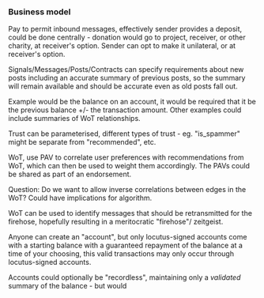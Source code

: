 ### Business model

Pay to permit inbound messages, effectively sender provides a deposit, could be done centrally - donation would go to
project, receiver, or other charity, at receiver's option.  Sender can opt to make it unilateral, or at receiver's option.

Signals/Messages/Posts/Contracts can specify requirements about new posts including an accurate summary of previous posts,
so the summary will remain available and should be accurate even as old posts fall out.

Example would be the balance on an account, it would be required that it be the previous balance +/- the transaction amount.
Other examples could include summaries of WoT relationships.

Trust can be parameterised, different types of trust - eg. "is_spammer" might be separate from "recommended", etc.

WoT, use PAV to correlate user preferences with recommendations from WoT, which can then be used to weight them accordingly.
The PAVs could be shared as part of an endorsement.

Question: Do we want to allow inverse correlations between edges in the WoT?  Could have implications for algorithm.

WoT can be used to identify messages that should be retransmitted for the firehose, hopefully resulting in a meritocratic "firehose"/
zeitgeist.

Anyone can create an "account", but only locutus-signed accounts come with a starting balance with a guaranteed repayment
of the balance at a time of your choosing, this valid transactions may only occur through locutus-signed accounts.

Accounts could optionally be "recordless", maintaining only a *validated* summary of the balance - but would